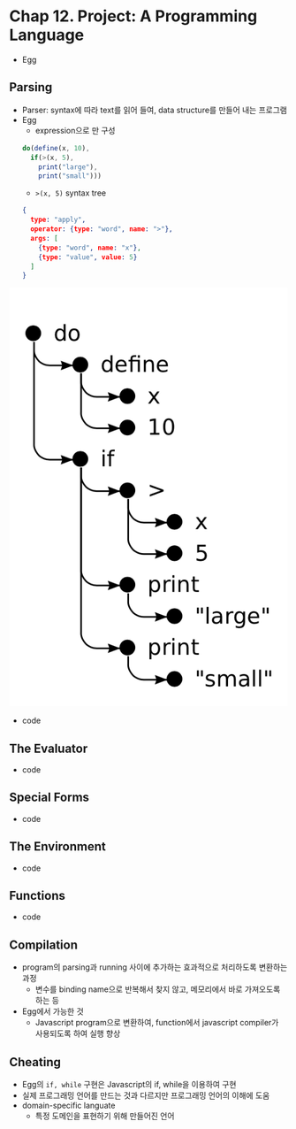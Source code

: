 # Chap 12. Project: A Programming Language
* Egg

## Parsing
* Parser: syntax에 따라 text를 읽어 들여, data structure를 만들어 내는 프로그램
* Egg
  - expression으로 만 구성
  ```js
  do(define(x, 10),
    if(>(x, 5),
      print("large"),
      print("small")))
  ```
  - `>(x, 5)` syntax tree
  ```json
  {
    type: "apply",
    operator: {type: "word", name: ">"},
    args: [
      {type: "word", name: "x"},
      {type: "value", value: 5}
    ]
  }
  ```
![syntax_tree](images/syntax_tree.png)
* code

## The Evaluator
* code

## Special Forms
* code

## The Environment
* code

## Functions
* code

## Compilation
* program의 parsing과 running 사이에 추가하는 효과적으로 처리하도록 변환하는 과정
  - 변수를 binding name으로 반복해서 찾지 않고, 메모리에서 바로 가져오도록 하는 등
* Egg에서 가능한 것
  - Javascript program으로 변환하여, function에서 javascript compiler가 사용되도록 하여 실행 향상

## Cheating
* Egg의 `if, while` 구현은 Javascript의 if, while을 이용하여 구현
* 실제 프로그래밍 언어를 만드는 것과 다르지만 프로그래밍 언어의 이해에 도움
* domain-specific languate
  - 특정 도메인을 표현하기 위해 만들어진 언어
